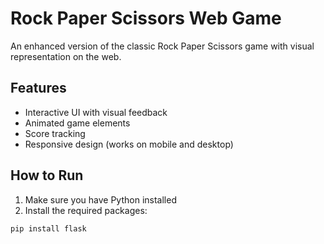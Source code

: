 # Rock Paper Scissors Web Game

An enhanced version of the classic Rock Paper Scissors game with visual representation on the web.

## Features
- Interactive UI with visual feedback
- Animated game elements
- Score tracking
- Responsive design (works on mobile and desktop)

## How to Run
1. Make sure you have Python installed
2. Install the required packages:
```bash
pip install flask
